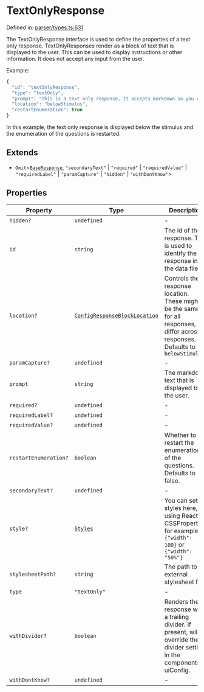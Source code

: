 # TextOnlyResponse

Defined in: [parser/types.ts:631](https://github.com/revisit-studies/study/blob/6d0bcf865c88e39cf1cf0007fe3f55213492c22c/src/parser/types.ts#L631)

The TextOnlyResponse interface is used to define the properties of a text only response.
TextOnlyResponses render as a block of text that is displayed to the user. This can be used to display instructions or other information.
It does not accept any input from the user.

Example:
```js
{
  "id": "textOnlyResponse",
  "type": "textOnly",
  "prompt": "This is a text only response, it accepts markdown so you can **bold** or _italicize_ text.",
  "location": "belowStimulus",
  "restartEnumeration": true
}
```

In this example, the text only response is displayed below the stimulus and the enumeration of the questions is restarted.

## Extends

- `Omit`\<[`BaseResponse`](BaseResponse.md), `"secondaryText"` \| `"required"` \| `"requiredValue"` \| `"requiredLabel"` \| `"paramCapture"` \| `"hidden"` \| `"withDontKnow"`\>

## Properties

| Property | Type | Description | Overrides | Inherited from | Defined in |
| ------ | ------ | ------ | ------ | ------ | ------ |
| <a id="hidden"></a> `hidden?` | `undefined` | - | - | - | [parser/types.ts:643](https://github.com/revisit-studies/study/blob/6d0bcf865c88e39cf1cf0007fe3f55213492c22c/src/parser/types.ts#L643) |
| <a id="id"></a> `id` | `string` | The id of the response. This is used to identify the response in the data file. | - | [`BaseResponse`](BaseResponse.md).[`id`](BaseResponse.md#id) | [parser/types.ts:244](https://github.com/revisit-studies/study/blob/6d0bcf865c88e39cf1cf0007fe3f55213492c22c/src/parser/types.ts#L244) |
| <a id="location"></a> `location?` | [`ConfigResponseBlockLocation`](../type-aliases/ConfigResponseBlockLocation.md) | Controls the response location. These might be the same for all responses, or differ across responses. Defaults to `belowStimulus` | - | [`BaseResponse`](BaseResponse.md).[`location`](BaseResponse.md#location) | [parser/types.ts:252](https://github.com/revisit-studies/study/blob/6d0bcf865c88e39cf1cf0007fe3f55213492c22c/src/parser/types.ts#L252) |
| <a id="paramcapture"></a> `paramCapture?` | `undefined` | - | - | - | [parser/types.ts:642](https://github.com/revisit-studies/study/blob/6d0bcf865c88e39cf1cf0007fe3f55213492c22c/src/parser/types.ts#L642) |
| <a id="prompt"></a> `prompt` | `string` | The markdown text that is displayed to the user. | [`BaseResponse`](BaseResponse.md).[`prompt`](BaseResponse.md#prompt) | - | [parser/types.ts:634](https://github.com/revisit-studies/study/blob/6d0bcf865c88e39cf1cf0007fe3f55213492c22c/src/parser/types.ts#L634) |
| <a id="required"></a> `required?` | `undefined` | - | - | - | [parser/types.ts:639](https://github.com/revisit-studies/study/blob/6d0bcf865c88e39cf1cf0007fe3f55213492c22c/src/parser/types.ts#L639) |
| <a id="requiredlabel"></a> `requiredLabel?` | `undefined` | - | - | - | [parser/types.ts:641](https://github.com/revisit-studies/study/blob/6d0bcf865c88e39cf1cf0007fe3f55213492c22c/src/parser/types.ts#L641) |
| <a id="requiredvalue"></a> `requiredValue?` | `undefined` | - | - | - | [parser/types.ts:640](https://github.com/revisit-studies/study/blob/6d0bcf865c88e39cf1cf0007fe3f55213492c22c/src/parser/types.ts#L640) |
| <a id="restartenumeration"></a> `restartEnumeration?` | `boolean` | Whether to restart the enumeration of the questions. Defaults to false. | - | - | [parser/types.ts:636](https://github.com/revisit-studies/study/blob/6d0bcf865c88e39cf1cf0007fe3f55213492c22c/src/parser/types.ts#L636) |
| <a id="secondarytext"></a> `secondaryText?` | `undefined` | - | - | - | [parser/types.ts:638](https://github.com/revisit-studies/study/blob/6d0bcf865c88e39cf1cf0007fe3f55213492c22c/src/parser/types.ts#L638) |
| <a id="style"></a> `style?` | [`Styles`](../type-aliases/Styles.md) | You can set styles here, using React CSSProperties, for example: `{"width": 100}` or `{"width": "50%"}` | - | [`BaseResponse`](BaseResponse.md).[`style`](BaseResponse.md#style) | [parser/types.ts:268](https://github.com/revisit-studies/study/blob/6d0bcf865c88e39cf1cf0007fe3f55213492c22c/src/parser/types.ts#L268) |
| <a id="stylesheetpath"></a> `stylesheetPath?` | `string` | The path to the external stylesheet file. | - | [`BaseResponse`](BaseResponse.md).[`stylesheetPath`](BaseResponse.md#stylesheetpath) | [parser/types.ts:266](https://github.com/revisit-studies/study/blob/6d0bcf865c88e39cf1cf0007fe3f55213492c22c/src/parser/types.ts#L266) |
| <a id="type"></a> `type` | `"textOnly"` | - | - | - | [parser/types.ts:632](https://github.com/revisit-studies/study/blob/6d0bcf865c88e39cf1cf0007fe3f55213492c22c/src/parser/types.ts#L632) |
| <a id="withdivider"></a> `withDivider?` | `boolean` | Renders the response with a trailing divider. If present, will override the divider setting in the components or uiConfig. | - | [`BaseResponse`](BaseResponse.md).[`withDivider`](BaseResponse.md#withdivider) | [parser/types.ts:262](https://github.com/revisit-studies/study/blob/6d0bcf865c88e39cf1cf0007fe3f55213492c22c/src/parser/types.ts#L262) |
| <a id="withdontknow"></a> `withDontKnow?` | `undefined` | - | - | - | [parser/types.ts:644](https://github.com/revisit-studies/study/blob/6d0bcf865c88e39cf1cf0007fe3f55213492c22c/src/parser/types.ts#L644) |
